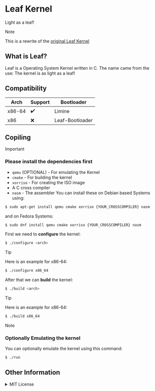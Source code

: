 # Leaf Kernel
Light as a leaf!

> [!NOTE]  
> This is a rewrite of the [original Leaf Kernel](https://github.com/leaf-kernel/kernel)

## What is Leaf?
Leaf is a Operating System Kernel written in C. The name came from the use: The kernel is as light as a leaf!

## Compatibility
|Arch|Support|Bootloader|
|----|-------|----------|
|x86-64|✔️|Limine|
|x86|❌| Leaf-Bootloader|

## Copiling

> [!IMPORTANT]
> ### Please install the dependencies first
> * `qemu` (OPTIONAL) - For emulating the Kernel
> * `cmake` - For building the kernel
> * `xorriso` - For creating the ISO image
> * A C cross compiler
> * `nasm` - The assembler
> You can install these on Debian based Systems using:
> ```bash
> $ sudo apt-get install qemu cmake xorriso {YOUR_CROSSCOMPILER} nasm
> ```
> and on Fedora Systems:
> ```bash
> $ sudo dnf install qemu cmake xorriso {YOUR_CROSSCOMPILER} nasm
> ```

First we need to <b>configure</b> the kernel:
```bash
$ ./configure <arch>
```
> [!TIP]
> Here is an example for x86-64:
> ```bash
> $ ./configure x86_64
> ```

After that we can <b>build</b> the kernel:
```bash
$ ./build <arch>
```
> [!TIP]
> Here is an example for x86-64:
> ```bash
> $ ./build x86_64
> ```

> [!NOTE]
> ### Optionally Emulating the kernel
> You can optionally emulate the kernel using this command:
> ```bash
> $ ./run
> ```


## Other Information

<details>
  <summary>MIT License</summary>

  ### This project is licensed under the MIT License:

  MIT License

  Copyright (c) 2024 Leaf

  Permission is hereby granted, free of charge, to any person obtaining a copy
  of this software and associated documentation files (the "Software"), to deal
  in the Software without restriction, including without limitation the rights
  to use, copy, modify, merge, publish, distribute, sublicense, and/or sell
  copies of the Software, and to permit persons to whom the Software is
  furnished to do so, subject to the following conditions:

  The above copyright notice and this permission notice shall be included in all
  copies or substantial portions of the Software.

  THE SOFTWARE IS PROVIDED "AS IS", WITHOUT WARRANTY OF ANY KIND, EXPRESS OR
  IMPLIED, INCLUDING BUT NOT LIMITED TO THE WARRANTIES OF MERCHANTABILITY,
  FITNESS FOR A PARTICULAR PURPOSE AND NONINFRINGEMENT. IN NO EVENT SHALL THE
  AUTHORS OR COPYRIGHT HOLDERS BE LIABLE FOR ANY CLAIM, DAMAGES OR OTHER
  LIABILITY, WHETHER IN AN ACTION OF CONTRACT, TORT OR OTHERWISE, ARISING FROM,
  OUT OF OR IN CONNECTION WITH THE SOFTWARE OR THE USE OR OTHER DEALINGS IN THE
  SOFTWARE.
  
</details>